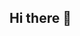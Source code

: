 ## Hi there 👋

<!--
**DairaRazo/DairaRazo** is a ✨ _special_ ✨ repository because its `README.md` (this file) appears on your GitHub profile.

Hi! I am Daira, I am working on an educative website while I am learning more about web development, databases and python libraries. 

  - 🤔 I’m looking for help and feedback with my website and future projects.
  - 🎯 I am building projects to gain hands-on experience while I build my portfolio.
  - 📬 You can contact me via email: *daira.a55razo@gmail.com*
  -->
